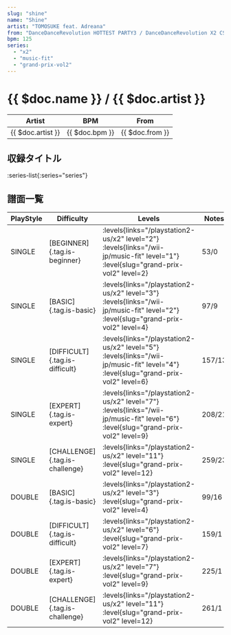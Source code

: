 ```yaml
---
slug: "shine"
name: "Shine"
artist: "TOMOSUKE feat. Adreana"
from: "DanceDanceRevolution HOTTEST PARTY3 / DanceDanceRevolution X2 CS"
bpm: 125
series:
  - "x2"
  - "music-fit"
  - "grand-prix-vol2"
---
```


# {{ $doc.name }} / {{ $doc.artist }}

|Artist|BPM|From|
|------|---|----|
|{{ $doc.artist }}|{{ $doc.bpm }}|{{ $doc.from }}|

## 収録タイトル

:series-list{:series="series"}

## 譜面一覧

|PlayStyle|Difficulty|Levels|Notes|Movie|
|---------|----------|------|-----|-----|
|SINGLE|[BEGINNER]{.tag.is-beginner}|<div class="field is-grouped is-grouped-multiline"> :levels{links="/playstation2-us/x2" level="2"} :levels{links="/wii-jp/music-fit" level="1"} :level{slug="grand-prix-vol2" level=2}</div>|53/0||
|SINGLE|[BASIC]{.tag.is-basic}|<div class="field is-grouped is-grouped-multiline"> :levels{links="/playstation2-us/x2" level="3"} :levels{links="/wii-jp/music-fit" level="2"} :level{slug="grand-prix-vol2" level=4}</div>|97/9||
|SINGLE|[DIFFICULT]{.tag.is-difficult}|<div class="field is-grouped is-grouped-multiline"> :levels{links="/playstation2-us/x2" level="5"} :levels{links="/wii-jp/music-fit" level="4"} :level{slug="grand-prix-vol2" level=6}</div>|157/13||
|SINGLE|[EXPERT]{.tag.is-expert}|<div class="field is-grouped is-grouped-multiline"> :levels{links="/playstation2-us/x2" level="7"} :levels{links="/wii-jp/music-fit" level="6"} :level{slug="grand-prix-vol2" level=9}</div>|208/21||
|SINGLE|[CHALLENGE]{.tag.is-challenge}|<div class="field is-grouped is-grouped-multiline"> :levels{links="/playstation2-us/x2" level="11"} :level{slug="grand-prix-vol2" level=12}</div>|259/23||
|DOUBLE|[BASIC]{.tag.is-basic}|<div class="field is-grouped is-grouped-multiline"> :levels{links="/playstation2-us/x2" level="3"} :level{slug="grand-prix-vol2" level=4}</div>|99/16||
|DOUBLE|[DIFFICULT]{.tag.is-difficult}|<div class="field is-grouped is-grouped-multiline"> :levels{links="/playstation2-us/x2" level="6"} :level{slug="grand-prix-vol2" level=7}</div>|159/1||
|DOUBLE|[EXPERT]{.tag.is-expert}|<div class="field is-grouped is-grouped-multiline"> :levels{links="/playstation2-us/x2" level="7"} :level{slug="grand-prix-vol2" level=9}</div>|225/1||
|DOUBLE|[CHALLENGE]{.tag.is-challenge}|<div class="field is-grouped is-grouped-multiline"> :levels{links="/playstation2-us/x2" level="11"} :level{slug="grand-prix-vol2" level=12}</div>|261/1||
